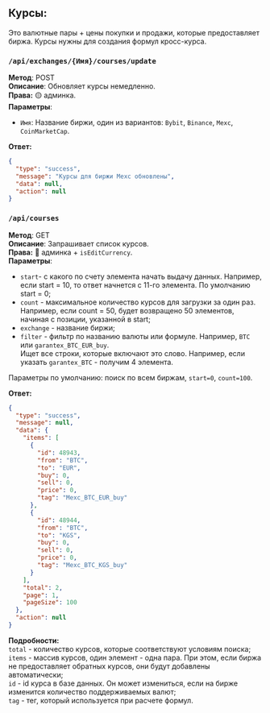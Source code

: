 ## Курсы:
Это валютные пары + цены покупки и продажи, которые предоставляет биржа. Курсы нужны для создания формул кросс-курса.

### `/api/exchanges/{Имя}/courses/update`
**Метод**: POST  
**Описание**: Обновляет курсы немедленно.  
**Права:** 🟡 админка.  
**Параметры**:
- `Имя`: Название биржи, один из вариантов: `Bybit`, `Binance`, `Mexc`, `CoinMarketCap`.

**Ответ:**
```json
{
  "type": "success",
  "message": "Курсы для биржи Mexc обновлены",
  "data": null,
  "action": null
}
```

### `/api/courses`
**Метод**: GET  
**Описание**: Запрашивает список курсов.  
**Права:** 🔴 админка + `isEditCurrency`.  
**Параметры**:
- `start`- с какого по счету элемента начать выдачу данных. Например, если start = 10, то ответ начнется с 11-го элемента.
  По умолчанию start = 0;
- `count` - максимальное количество курсов для загрузки за один раз. Например, если count = 50, будет возвращено 50
  элементов, начиная с позиции, указанной в start;  
- `exchange` - название биржи;
- `filter` - фильтр по названию валюты или формуле. Например, `BTC` или `garantex_BTC_EUR_buy`.  
  Ищет все строки, которые включают это слово. Например, если указать `garantex_BTC` - получим 4 элемента.

Параметры по умолчанию: поиск по всем биржам, `start=0`, `count=100`.

**Ответ:**
```json
{
  "type": "success",
  "message": null,
  "data": {
    "items": [
      {
        "id": 48943,
        "from": "BTC",
        "to": "EUR",
        "buy": 0,
        "sell": 0,
        "price": 0,
        "tag": "Mexc_BTC_EUR_buy"
      },
      {
        "id": 48944,
        "from": "BTC",
        "to": "KGS",
        "buy": 0,
        "sell": 0,
        "price": 0,
        "tag": "Mexc_BTC_KGS_buy"
      }
    ],
    "total": 2,
    "page": 1,
    "pageSize": 100
  },
  "action": null
}
```

**Подробности:**  
`total` - количество курсов, которые соответствуют условиям поиска;  
`items` - массив курсов, один элемент - одна пара. При этом, если биржа не предоставляет обратных курсов,
они будут добавлены автоматически;  
`id` - id курса в базе данных. Он может измениться, если на бирже изменится количество поддерживаемых валют;  
`tag` - тег, который используется при расчете формул.